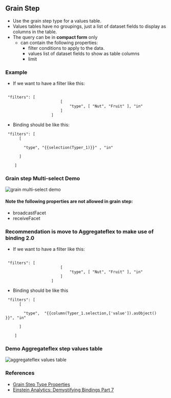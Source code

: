 ## Grain Step

- Use the grain step type for a values table. 
- Values tables have no groupings, just a list of dataset fields to display as columns in the table.
- The query can be in **compact form** only
    -  can contain the following properties:
        -  filter conditions to apply to the data.
        -  values list of dataset fields to show as table columns
        -  limit


### Example

- If we want to have a filter like this:

```   

 "filters": [
                        [
                            "type", [ "Nut", "Fruit" ], "in"
                        ]
                    ]

```

- Binding should be like this:

```   
 "filters": [
      [

        "type", "{{selection(Typer_1)}}" , "in"

      ]

    ]
```

### Grain step Multi-select Demo

![grain multi-select demo](img/dbrd/ea-grain-values-table-1.gif)


#### Note the following properties are not allowed in grain step:
- broadcastFacet  
- receiveFacet 

### Recommendation is move to Aggregateflex to  make use of binding 2.0

- If we want to have a filter like this:

```   

 "filters": [
                        [
                            "type", [ "Nut", "Fruit" ], "in"
                        ]
                    ]

```

- Binding should be like this 

```   
 "filters": [
      [

        "type",  "{{column(Typer_1.selection,['value']).asObject() }}", "in"

      ]

    ]
```

### Demo  Aggregateflex step values table

![aggregateflex values table](img/dbrd/ea-aggregateflex-values-table-3.gif)


### References

- [Grain Step Type Properties](https://developer.salesforce.com/docs/atlas.en-us.bi_dev_guide_json.meta/bi_dev_guide_json/bi_dbjson_steps_types_grain.htm) 
- [Einstein Analytics: Demystifying Bindings  Part 7](https://www.salesforceblogger.com/2019/04/29/einstein-analytics-demystifying-bindings-part-7/) 